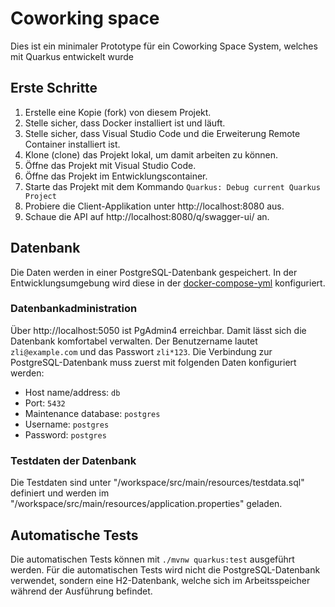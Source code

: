 # Coworking space

Dies ist ein minimaler Prototype für ein Coworking Space System, welches mit Quarkus entwickelt wurde

## Erste Schritte

1. Erstelle eine Kopie (fork) von diesem Projekt.
1. Stelle sicher, dass Docker installiert ist und läuft.
1. Stelle sicher, dass Visual Studio Code und die Erweiterung Remote Container installiert ist.
1. Klone (clone) das Projekt lokal, um damit arbeiten zu können.
1. Öffne das Projekt mit Visual Studio Code.
1. Öffne das Projekt im Entwicklungscontainer.
1. Starte das Projekt mit dem Kommando `Quarkus: Debug current Quarkus Project`
1. Probiere die Client-Applikation unter http://localhost:8080 aus.
1. Schaue die API auf http://localhost:8080/q/swagger-ui/ an.

## Datenbank

Die Daten werden in einer PostgreSQL-Datenbank gespeichert. In der Entwicklungsumgebung wird diese in der [docker-compose-yml](./.devcontainer/docker-compose.yml) konfiguriert.

### Datenbankadministration

Über http://localhost:5050 ist PgAdmin4 erreichbar. Damit lässt sich die Datenbank komfortabel verwalten. Der Benutzername lautet `zli@example.com` und das Passwort `zli*123`. Die Verbindung zur PostgreSQL-Datenbank muss zuerst mit folgenden Daten konfiguriert werden:
 - Host name/address: `db`
 - Port: `5432`
 - Maintenance database: `postgres`
 - Username: `postgres`
 - Password: `postgres`

### Testdaten der Datenbank

Die Testdaten sind unter "/workspace/src/main/resources/testdata.sql" definiert und werden im "/workspace/src/main/resources/application.properties" geladen.

## Automatische Tests

Die automatischen Tests können mit `./mvnw quarkus:test` ausgeführt werden. Für die automatischen Tests wird nicht die PostgreSQL-Datenbank verwendet, sondern eine H2-Datenbank, welche sich im Arbeitsspeicher während der Ausführung befindet.